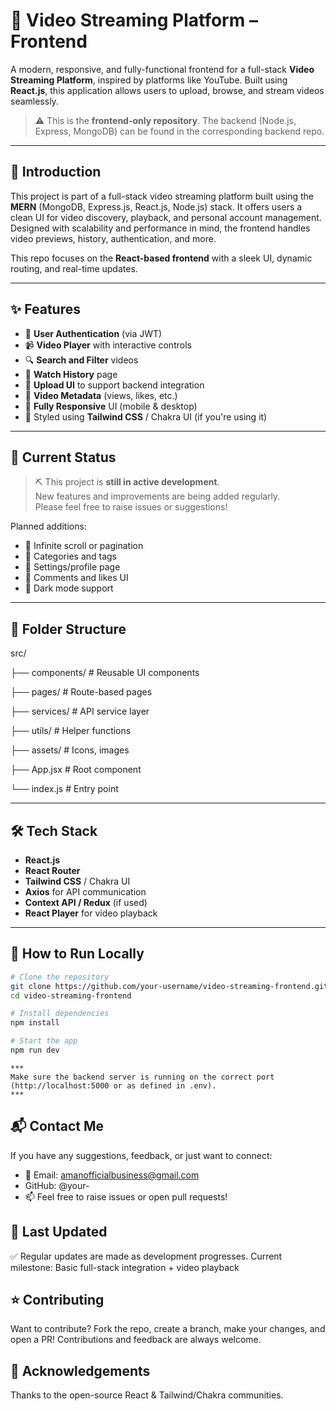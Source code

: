 # 🎥 Video Streaming Platform – Frontend

A modern, responsive, and fully-functional frontend for a full-stack **Video Streaming Platform**, inspired by platforms like YouTube. Built using **React.js**, this application allows users to upload, browse, and stream videos seamlessly.

> ⚠️ This is the **frontend-only repository**. The backend (Node.js, Express, MongoDB) can be found in the corresponding backend repo.

---

## 🚀 Introduction

This project is part of a full-stack video streaming platform built using the **MERN** (MongoDB, Express.js, React.js, Node.js) stack. It offers users a clean UI for video discovery, playback, and personal account management. Designed with scalability and performance in mind, the frontend handles video previews, history, authentication, and more.

This repo focuses on the **React-based frontend** with a sleek UI, dynamic routing, and real-time updates.

---

## ✨ Features

- 🔐 **User Authentication** (via JWT)
- 📹 **Video Player** with interactive controls
- 🔍 **Search and Filter** videos
- 📜 **Watch History** page
- 📁 **Upload UI** to support backend integration
- 🧾 **Video Metadata** (views, likes, etc.)
- 📱 **Fully Responsive** UI (mobile & desktop)
- 🎨 Styled using **Tailwind CSS** / Chakra UI (if you're using it)

---

## 🚧 Current Status

> ⛏️ This project is **still in active development**.  
New features and improvements are being added regularly.  
Please feel free to raise issues or suggestions!

Planned additions:
- 🔄 Infinite scroll or pagination
- 📂 Categories and tags
- 🔧 Settings/profile page
- 💬 Comments and likes UI
- 🌙 Dark mode support

---

## 📂 Folder Structure

src/

├── components/ # Reusable UI components

├── pages/ # Route-based pages

├── services/ # API service layer

├── utils/ # Helper functions

├── assets/ # Icons, images

├── App.jsx # Root component

└── index.js # Entry point


---

## 🛠️ Tech Stack

- **React.js**
- **React Router**
- **Tailwind CSS** / Chakra UI
- **Axios** for API communication
- **Context API / Redux** (if used)
- **React Player** for video playback

---

## 🧪 How to Run Locally

```bash
# Clone the repository
git clone https://github.com/your-username/video-streaming-frontend.git
cd video-streaming-frontend

# Install dependencies
npm install

# Start the app
npm run dev
```

```
***
Make sure the backend server is running on the correct port (http://localhost:5000 or as defined in .env). 
***
```

##  📬 Contact Me
If you have any suggestions, feedback, or just want to connect:
- 📧 Email: amanofficialbusiness@gmail.com
- GitHub: @your-
- 📫 Feel free to raise issues or open pull requests!

## 📅 Last Updated
✅ Regular updates are made as development progresses.
Current milestone: Basic full-stack integration + video playback

## ⭐ Contributing
Want to contribute? Fork the repo, create a branch, make your changes, and open a PR! Contributions and feedback are always welcome.

## 🙌 Acknowledgements
Thanks to the open-source React & Tailwind/Chakra communities.


